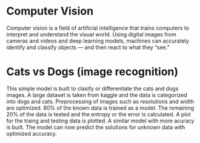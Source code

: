 <h1>Computer Vision</h1>

Computer vision is a field of artificial intelligence that trains computers to interpret and understand the visual world. Using digital images from cameras and videos and deep learning models, machines can accurately identify and classify objects — and then react to what they “see.”

<h1>Cats vs Dogs (image recognition)</h2>

This simple model is built to clasify or differentiate the cats and dogs images.
A large dataset is taken from kaggle and the data is categorized into dogs and cats.
Preprocessing of images such as resolutions and width are optimized.
80% of the known data is trained as a model.
The remaining 20% of the data is tested and the entropy or the error is calculated.
A plot for the traing and testing data is plotted.
A similar model with more acuracy is built.
The model can now predict the solutions for unknown data with optimized accuracy.

